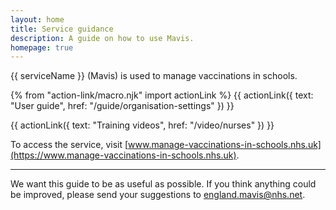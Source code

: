 ```yaml
---
layout: home
title: Service guidance
description: A guide on how to use Mavis.
homepage: true
---
```


{{ serviceName }} (Mavis) is used to manage vaccinations in schools.

{% from "action-link/macro.njk" import actionLink %}
{{ actionLink({
  text: "User guide",
  href: "/guide/organisation-settings"
}) }}

{{ actionLink({
  text: "Training videos",
  href: "/video/nurses"
}) }}

To access the service, visit [www.manage-vaccinations-in-schools.nhs.uk](https://www.manage-vaccinations-in-schools.nhs.uk).

---

We want this guide to be as useful as possible. If you think anything could be improved, please send your suggestions to <england.mavis@nhs.net>.
